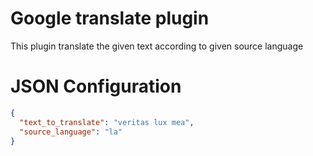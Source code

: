 # Google translate plugin

This plugin translate the given text according to given source language

# JSON Configuration

```json
{
  "text_to_translate": "veritas lux mea",
  "source_language": "la"
}
```